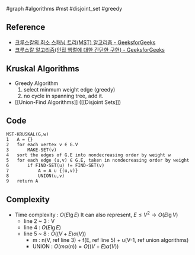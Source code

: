 #graph #algorithms #mst #disjoint_set #greedy 

## Reference
- [크루스칼의 최소 스패닝 트리(MST) 알고리즘 - GeeksforGeeks](https://www.geeksforgeeks.org/kruskals-minimum-spanning-tree-algorithm-greedy-algo-2/?ref=gcse_outind)
- [크루스칼 알고리즘(인접 행렬에 대한 간단한 구현) - GeeksforGeeks](https://www.geeksforgeeks.org/kruskals-algorithm-simple-implementation-for-adjacency-matrix/?ref=gcse_outind)
## Kruskal Algorithms
- Greedy Algorithm
	1. select minmum weight edge (greedy)
	2. no cycle in spanning tree, add it.
- [[Union-Find Algorithms]] ([[Disjoint Sets]])
## Code
```pseudo
MST-KRUSKAL(G,w)
1	A = {}
2	for each vertex v ∈ G.V
3		MAKE-SET(v)
4	sort the edges of G.E into nondecreasing order by weight w
5	for each edge (u,v) ∈ G.E, taken in nondecreasing order by weight
6		if FIND-SET(u) != FIND-SET(v)
7			A = A ∪ {(u,v)}
8			UNION(u,v)
9	return A
```
## Complexity
- Time complexity : $O(E\lg E)$ It can also represent, $E\leq V^2\rightarrow O(E\lg V)$
	- line 2 ~ 3 : V 
	- line 4 : $O(E\lg E)$
	- line 5 ~ 8 : $O((V+E)\alpha(V))$
		- m : n(V, ref line 3) + f(E, ref line 5) + u(V-1, ref union algorithms)
		- UNION : $O(m\alpha(n)) = O((V+E)\alpha(V))$